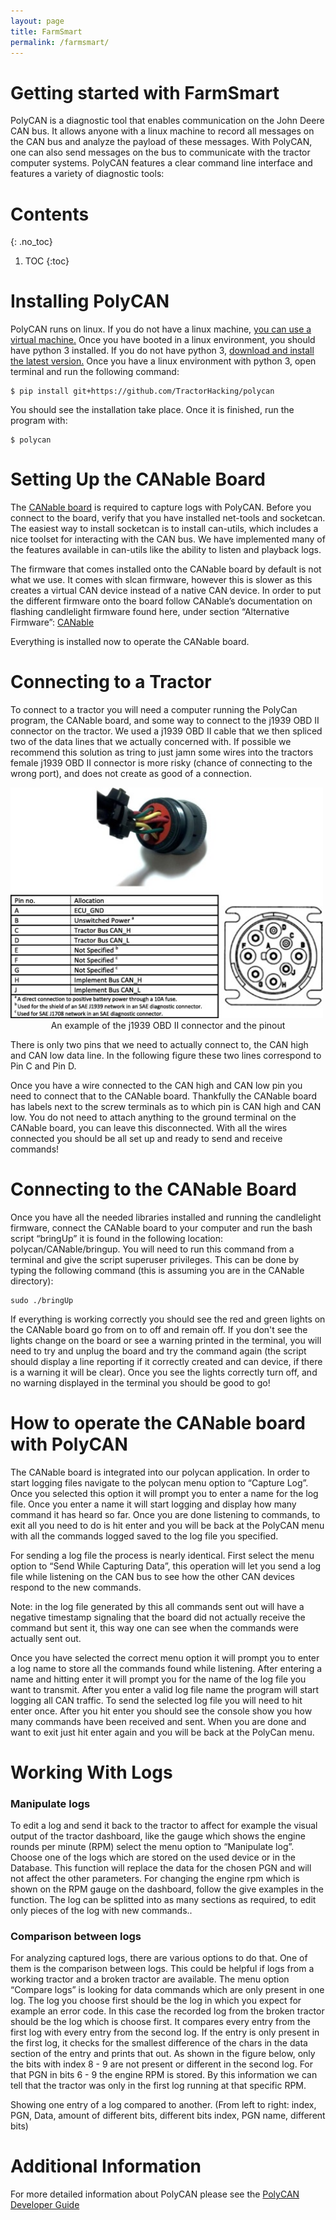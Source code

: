 ```yaml
---
layout: page
title: FarmSmart
permalink: /farmsmart/
---
```

# Getting started with FarmSmart
PolyCAN is a diagnostic tool that enables communication on the John Deere CAN bus. It allows anyone with a linux machine to record all messages on the CAN bus and analyze the payload of these messages. With PolyCAN, one can also send messages on the bus to communicate with the tractor computer systems. PolyCAN features a clear command line interface and features a variety of diagnostic tools:

# Contents
{: .no_toc}
1. TOC
{:toc}

# Installing PolyCAN 
PolyCAN runs on linux. If you do not have a linux machine, [you can use a virtual machine.](https://www.lifewire.com/run-ubuntu-within-windows-virtualbox-2202098)
Once you have booted in a linux environment, you should have python 3 installed. If you do not have python 3, [download and install the latest version.](https://www.python.org/downloads/)
Once you have a linux environment with python 3, open terminal and run the following command:
	
	$ pip install git+https://github.com/TractorHacking/polycan

You should see the installation take place. Once it is finished, run the program with:
    
	$ polycan

# Setting Up the CANable Board
The [CANable board]("https://canable.io/") is required to capture logs with PolyCAN. Before you connect to the board, verify that you have installed net-tools and socketcan. The easiest way to install socketcan is to install can-utils, which includes a nice toolset for interacting with the CAN bus. We have implemented many of the features available in can-utils like the ability to listen and playback logs. 

The firmware that comes installed onto the CANable board by default is not what we use. It comes with slcan firmware, however this is slower as this creates a virtual CAN device instead of a native CAN device. In order to put the different firmware onto the board follow CANable’s documentation on flashing candlelight firmware found here, under section “Alternative Firmware”: [CANable](https://canable.io/getting-started.html)

Everything is installed now to operate the CANable board.


# Connecting to a Tractor
To connect to a tractor you will need a computer running the PolyCan program, the CANable board, and some way to connect to the j1939 OBD II connector on the tractor. We used a j1939 OBD II cable that we then spliced two of the data lines that we actually concerned with. If possible we recommend this solution as tring to just jamn some wires into the tractors female j1939 OBD II connector is more risky (chance of connecting to the wrong port), and does not create as good of a connection. 

<div style="margin:0auto;"><img src="/images/can_connector_pinout.png" alt="connector" width="500"/></div>
<div style="text-align:center;">An example of the j1939 OBD II connector and the pinout</div>


There is only two pins that we need to actually connect to, the CAN high and CAN low data line. 
In the following figure these two lines correspond to Pin C and Pin D.

Once you have a wire connected to the CAN high and CAN low pin you need to connect that to the CANable board. Thankfully the CANable board has labels next to the screw terminals as to which pin is CAN high and CAN low. You do not need to attach anything to the ground terminal on the CANable board, you can leave this disconnected. With all the wires connected you should be all set up and ready to send and receive commands!


# Connecting to the CANable Board
Once you have all the needed libraries installed and running the candlelight firmware, connect the CANable board to your computer and run the bash script “bringUp” it is found in the following location: polycan/CANable/bringup. You will need to run this command from a terminal and give the script superuser privileges.  This can be done by typing the following command (this is assuming you are in the CANable directory):

    sudo ./bringUp

If everything is working correctly you should see the red and green lights on the CANable board go from on to off and remain off. If you don't see the lights change on the board or see a warning printed in the terminal, you will need to try and unplug the board and try the command again (the script should display a line reporting if it correctly created and can device, if there is a warning it will be clear). Once you see the lights correctly turn off, and no warning displayed in the terminal you should be good to go!


# How to operate the CANable board with PolyCAN
The CANable board is integrated into our polycan application. In order to start logging files navigate to the polycan menu option to “Capture Log”. Once you selected this option it will prompt you to enter a name for the log file. Once you enter a name it will start logging and display how many command it has heard so far. Once you are done listening to commands, to exit all you need to do is hit enter and you will be back at the PolyCAN menu with all the commands logged saved to the log file you specified.

For sending a log file the process is nearly identical. First select the menu option to “Send While Capturing Data”, this operation will let you send a log file while listening on the CAN bus to see how the other CAN devices respond to the new commands. 

Note: in the log file generated by this all commands sent out will have a negative timestamp signaling that the board did not actually receive the command but sent it, this way one can see when the commands were actually sent out. 

Once you have selected the correct menu option it will prompt you to enter a log name to store all the commands found while listening. After entering a name and hitting enter it will prompt you for the name of the log file you want to transmit. After you enter a valid log file name the program will start logging all CAN traffic. To send the selected log file you will need to hit enter once. After you hit enter you should see the console show you how many commands have been received and sent. When you are done and want to exit just hit enter again and you will be back at the PolyCan menu.

# Working With Logs
<h3>Manipulate logs</h3>
To edit a log and send it back to the tractor to affect for example the visual output of the tractor dashboard, like the gauge which shows the engine rounds per minute (RPM) select the menu option to “Manipulate log”. 
Choose one of the logs which are stored on the used device or in the Database. This function will replace the data for the chosen PGN and will not affect the other parameters. For changing the engine rpm which is shown on the RPM gauge on the dashboard, follow the give examples in the function. The log can be splitted into as many sections as required, to edit only pieces of the log with new commands..

<h3>Comparison between logs</h3>
For analyzing captured logs, there are various options to do that. One of them is the comparison between logs. This could be helpful if logs from a working tractor and a broken tractor are available. The menu option “Compare logs” is looking for data commands which are only present in one log. The log you choose first should be the log in which you expect for example an error code. In this case the recorded log from the broken tractor should be the log which is choose first. It compares every entry from the first log with every entry from the second log. If the entry is only present in the first log, it checks for the smallest difference of the chars in the data section of the entry and prints that out. As shown in the figure below, only the bits with index 8 - 9 are not present or different in the second log. For that PGN in bits 6 - 9 the engine RPM is stored. By this information we can tell that the tractor was only in the first log running at that specific RPM.

Showing one entry of a log compared to another. (From left to right: index, PGN, Data, amount of different bits, different bits index, PGN name, different bits)

# Additional Information

For more detailed information about PolyCAN please see the [PolyCAN Developer Guide](/polycan/developer/)
